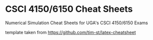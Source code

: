 # CSCI 4150/6150 Cheat Sheets
Numerical Simulation Cheat Sheets for UGA's CSCI 4150/6150 Exams

template taken from https://github.com/tim-st/latex-cheatsheet
